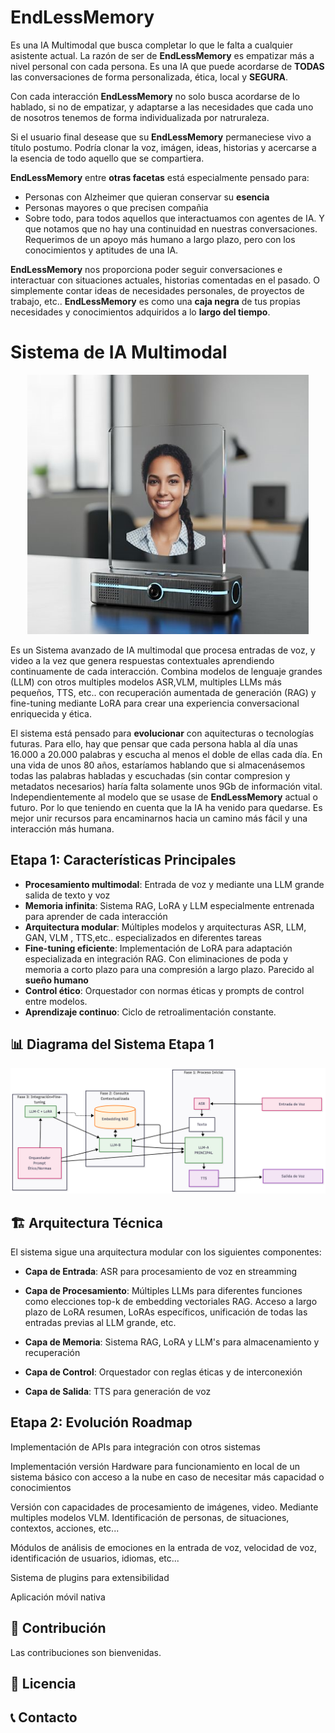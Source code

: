 # EndLessMemory
Es una IA Multimodal que busca completar lo que le falta a cualquier asistente actual. La razón de ser de **EndLessMemory** es empatizar más a nivel personal con cada persona. Es una IA que puede acordarse de **TODAS** las conversaciones de forma personalizada, ética, local y **SEGURA**.

Con cada interacción **EndLessMemory** no solo busca acordarse de lo hablado, si no de empatizar, y adaptarse a las necesidades que cada uno de nosotros tenemos de forma individualizada por natruraleza.

Si el usuario final desease que su **EndLessMemory** permaneciese vivo a título postumo. Podría clonar la voz, imágen, ideas, historias y acercarse a la esencia de todo aquello que se compartiera. 

**EndLessMemory** entre **otras facetas** está especialmente pensado para:
- Personas con Alzheimer que quieran conservar su **esencia**
- Personas mayores o que precisen compañia
- Sobre todo, para todos aquellos que interactuamos con agentes de IA. Y que notamos que no hay una continuidad en nuestras conversaciones. Requerimos de un apoyo más humano a largo plazo, pero con los conocimientos y aptitudes de una IA. 

**EndLessMemory** nos proporciona poder seguir conversaciones e interactuar con situaciones actuales, historias comentadas en el pasado. O simplemente contar ideas de necesidades personales, de proyectos de trabajo, etc.. **EndLessMemory**  es como una **caja negra** de tus propias necesidades y conocimientos adquiridos a lo **largo del tiempo**. 

# Sistema de IA Multimodal
<p align="center">
  <img src="prototipo0.jpg" alt="Diagrama del Sistema" width="450"/>
</p>

Es un Sistema avanzado de IA multimodal que procesa entradas de voz, y video a la vez que genera respuestas contextuales aprendiendo continuamente de cada interacción. Combina modelos de lenguaje grandes (LLM) con otros multiples modelos ASR,VLM, multiples LLMs más pequeños, TTS, etc.. con recuperación aumentada de generación (RAG) y fine-tuning mediante LoRA para crear una experiencia conversacional enriquecida y ética.

El sistema está pensado para **evolucionar** con  aquitecturas o tecnologías futuras. Para ello, hay que pensar que cada persona habla al día unas 16.000 a 20.000 palabras y escucha al menos el doble de ellas cada día. 
En una vida de unos 80 años, estaríamos hablando que si almacenásemos todas las palabras habladas y escuchadas (sin contar compresion y metadatos necesarios) haría falta solamente unos 9Gb de información vital. Independientemente al modelo que se usase de **EndLessMemory** actual o futuro. Por lo que teniendo en cuenta que la IA ha venido para quedarse. Es mejor unir recursos para encaminarnos hacia un camino más fácil y una interacción más humana.

##  Etapa 1: Características Principales

- **Procesamiento multimodal**: Entrada de voz y mediante una LLM grande salida de texto y voz
- **Memoria infinita**: Sistema RAG, LoRA y LLM especialmente entrenada para aprender de cada interacción
- **Arquitectura modular**: Múltiples modelos y arquitecturas ASR, LLM, GAN, VLM , TTS,etc.. especializados en diferentes tareas
- **Fine-tuning eficiente**: Implementación de LoRA para adaptación especializada en integración RAG. Con eliminaciones de poda y memoria a corto plazo para una compresión a largo plazo. Parecido al **sueño humano**
- **Control ético**: Orquestador con normas éticas y prompts de control entre modelos.
- **Aprendizaje continuo**: Ciclo de retroalimentación constante.

## 📊 Diagrama del Sistema Etapa 1

![EndLessMemory Logo](diagrama.png)


## 🏗️ Arquitectura Técnica
El sistema sigue una arquitectura modular con los siguientes componentes:

- **Capa de Entrada**: ASR para procesamiento de voz en streamming

- **Capa de Procesamiento**: Múltiples LLMs para diferentes funciones como elecciones top-k de embedding vectoriales RAG. Acceso a largo plazo de LoRA resumen, LoRAs específicos, unificación de todas las entradas previas al LLM grande, etc.

- **Capa de Memoria**: Sistema RAG, LoRA y LLM's para almacenamiento y recuperación

- **Capa de Control**: Orquestador con reglas éticas y de interconexión

- **Capa de Salida**: TTS para generación de voz

##  Etapa 2: Evolución Roadmap

Implementación de APIs para integración con otros sistemas

Implementación versión Hardware para funcionamiento en local de un sistema básico con acceso a la nube en caso de necesitar más capacidad o conocimientos

Versión con capacidades de procesamiento de imágenes, video. Mediante multiples modelos VLM. Identificación de personas, de situaciones, contextos, acciones, etc...

Módulos de análisis de emociones en la entrada de voz, velocidad de voz, identificación de usuarios, idiomas, etc...

Sistema de plugins para extensibilidad

Aplicación móvil nativa

## 🤝 Contribución

Las contribuciones son bienvenidas. 

## 📄 Licencia


## 📞 Contacto


